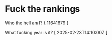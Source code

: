 # Fuck the rankings

Who the hell am I?
{ 11641679 }

What fucking year is it?
[ 2025-02-23T14:10:00Z ]
